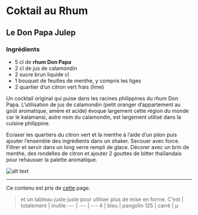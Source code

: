# Coktail au Rhum

## Le Don Papa Julep

### Ingrédients
+ 5 cl de **rhum Don Papa**
+ 2 cl de jus de calamondin 
+ 2 sucre brun liquide cl 
+ 1 bouquet de feuilles de menthe, y compris les tiges 
+ 2 quartier d’un citron vert frais (lime)

Un cocktail original qui puise dans les racines philippines du rhum Don Papa. L’utilisation de jus de calamondin (petit oranger d’appartement au goût aromatique, amère et acide) évoque largement cette région du monde car le kalamansi, autre nom du calamondin, est largement utilisé dans la cuisine philippine.

Ecraser les quartiers du citron vert et la menthe à l’aide d’un pilon puis ajouter l’ensemble des ingrédients dans un shaker. Secouer avec force. Filtrer et servir dans un long verre rempli de glace. Décorer avec un brin de menthe, des rondelles de citron et ajouter 2 gouttes de bitter thaïlandais pour rehausser la palette aromatique.

![alt text](https://www.comptoir-irlandais.com/img/cms/blog/2018/05%20mai/cocktails/cocktail-Mojito.jpg "doesn'it look good")

---


Ce contenu est pris de [cette](https://www.comptoir-irlandais.com/fr/blog/meilleurs-cocktails-au-rhum-n68) page.

> et un tableau juste juste pour utiliser plus de mise en forme.
> C'est | totalement | inutile
> --- | --- | ---
> 4 | bleu | pangolin
> 125 | carré | µ